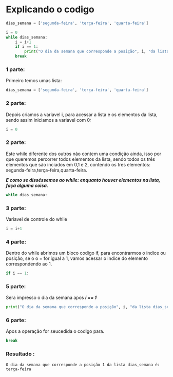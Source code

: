 # Explicando o codigo


```python
dias_semana = ['segunda-feira', 'terça-feira', 'quarta-feira']

i = 0
while dias_semana:
    i = i+1
    if i == 1:
        print("O dia da semana que corresponde a posição", i, "da lista dias_semana é:", dias_semana[i]) 
    break
```

### 1 parte:

Primeiro temos umas lista:

```python
dias_semana = ['segunda-feira', 'terça-feira', 'quarta-feira']
```

### 2 parte:

Depois criamos a variavel i, para acessar a lista e os elementos da lista, sendo assim iniciamos a variavel com 0:

```python
i = 0
```

### 2 parte:

Este while diferente dos outros não contem uma condição ainda, isso por que queremos percorrer todos elementos da lista, sendo todos os três elementos que são inciados em 0,1 e 2, contendo os tres elementos: segunda-feira,terça-feira,quarta-feira. 

***E como se disséssemos ao while: enquanto houver elementos na lista, faça alguma coisa.***

```python
while dias_semana:
```

### 3 parte:

Variavel de controle do while

```python
i = i+1
```

### 4 parte:

Dentro do while abrimos um bloco codigo if, para encontrarmos o indice ou posição, se o o = for igual a 1, vamos acessar o indice do elemento correspondendo ao 1.

```python
if i == 1:
```

### 5 parte:

Sera impresso o dia da semana apos ***i == 1***

```python
print("O dia da semana que corresponde a posição", i, "da lista dias_semana é:", dias_semana[i])
```

### 6 parte:

Apos a operação for seucedida o codigo para.

```python
break
```

### Resultado : 

```
O dia da semana que corresponde a posição 1 da lista dias_semana é: terça-feira
```